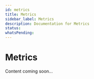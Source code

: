 ```yaml
---
id: metrics
title: Metrics
sidebar_label: Metrics
description: Documentation for Metrics
status: 
whatsPending: 
---
```


# Metrics

Content coming soon...

